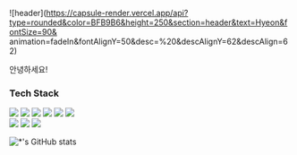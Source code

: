 ![header](https://capsule-render.vercel.app/api?type=rounded&color=BFB9B6&height=250&section=header&text=Hyeon&fontSize=90&    animation=fadeIn&fontAlignY=50&desc=%20&descAlignY=62&descAlign=62)     

안녕하세요!    

<h3>Tech Stack</h3>
<p>
  <img src="https://img.shields.io/badge/-C-blue?style=flat-square&logo=C&logoColor=white"></a>
  <img src="https://img.shields.io/badge/-C%2B%2B-blue?style=flat-square&logo=C%2B%2B&logoColor=white"></a>
  <img src="https://img.shields.io/badge/-Python-blue?style=flat-square&logo=Python&logoColor=white"></a>
  <img src="https://img.shields.io/badge/-Swift-blue?style=flat-square&logo=Swift&logoColor=white"></a>
  <img src="https://img.shields.io/badge/-VIM-blue?style=flat-square&logo=Vim&logoColor=white"></a>
  <img src="https://img.shields.io/badge/-CMake-blue?style=flat-square&logo=CMake&logoColor=white"></a></br>
  <img src="https://img.shields.io/badge/-OpenCV-blue?style=flat-square&logo=OpenCV&logoColor=white"></a>
  <img src="https://img.shields.io/badge/-OpenGL-blue?style=flat-square&logo=OpenGL&logoColor=white"></a>
  <img src="https://img.shields.io/badge/-Metal API-blue?style=flat-square"></a>
</p>

![*'s GitHub stats](https://github-readme-stats.vercel.app/api?username=gusrlLee&show_icons=true&theme=radical)
